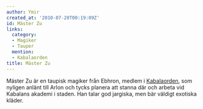 ```yaml
---
author: Ymir
created_at: '2010-07-20T00:19:09Z'
id: Mäster Zu
links:
  category:
  - Magiker
  - Tauper
  mention:
  - Kabalaorden
title: Mäster Zu
---
```


Mäster Zu är en taupisk magiker från Ebhron, medlem i [Kabalaorden], som nyligen anlänt till Arlon
och tycks planera att stanna där och arbeta vid Kabalans akademi i staden. Han talar god jargiska,
men bär väldigt exotiska kläder.

  [Kabalaorden]: Kabalaorden